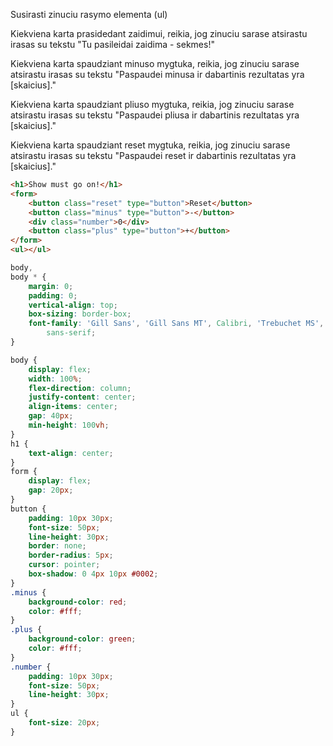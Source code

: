 Susirasti zinuciu rasymo elementa (ul)

Kiekviena karta prasidedant zaidimui, reikia, jog zinuciu sarase atsirastu irasas su tekstu "Tu pasileidai zaidima - sekmes!"

Kiekviena karta spaudziant minuso mygtuka, reikia, jog zinuciu sarase atsirastu irasas su tekstu "Paspaudei minusa ir dabartinis rezultatas yra [skaicius]."

Kiekviena karta spaudziant pliuso mygtuka, reikia, jog zinuciu sarase atsirastu irasas su tekstu "Paspaudei pliusa ir dabartinis rezultatas yra [skaicius]."

Kiekviena karta spaudziant reset mygtuka, reikia, jog zinuciu sarase atsirastu irasas su tekstu "Paspaudei reset ir dabartinis rezultatas yra [skaicius]."

```html
<h1>Show must go on!</h1>
<form>
    <button class="reset" type="button">Reset</button>
    <button class="minus" type="button">-</button>
    <div class="number">0</div>
    <button class="plus" type="button">+</button>
</form>
<ul></ul>
```

```css
body,
body * {
    margin: 0;
    padding: 0;
    vertical-align: top;
    box-sizing: border-box;
    font-family: 'Gill Sans', 'Gill Sans MT', Calibri, 'Trebuchet MS',
        sans-serif;
}

body {
    display: flex;
    width: 100%;
    flex-direction: column;
    justify-content: center;
    align-items: center;
    gap: 40px;
    min-height: 100vh;
}
h1 {
    text-align: center;
}
form {
    display: flex;
    gap: 20px;
}
button {
    padding: 10px 30px;
    font-size: 50px;
    line-height: 30px;
    border: none;
    border-radius: 5px;
    cursor: pointer;
    box-shadow: 0 4px 10px #0002;
}
.minus {
    background-color: red;
    color: #fff;
}
.plus {
    background-color: green;
    color: #fff;
}
.number {
    padding: 10px 30px;
    font-size: 50px;
    line-height: 30px;
}
ul {
    font-size: 20px;
}
```
